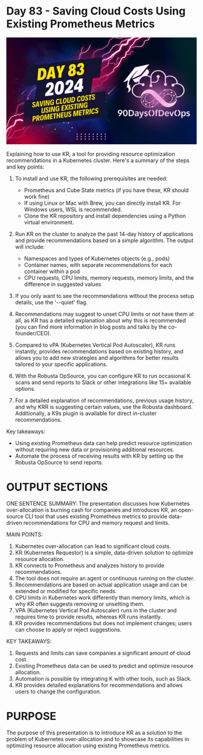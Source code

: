# Day 83 - Saving Cloud Costs Using Existing Prometheus Metrics
[![Watch the video](thumbnails/day83.png)](https://www.youtube.com/watch?v=qLOmthfEWdw)

Explaining how to use KR, a tool for providing resource optimization recommendations in a Kubernetes cluster. Here's a summary of the steps and key points:

1. To install and use KR, the following prerequisites are needed:
   - Prometheus and Cube State metrics (if you have these, KR should work fine)
   - If using Linux or Mac with Brew, you can directly install KR. For Windows users, WSL is recommended.
   - Clone the KR repository and install dependencies using a Python virtual environment.

2. Run KR on the cluster to analyze the past 14-day history of applications and provide recommendations based on a simple algorithm. The output will include:
   - Namespaces and types of Kubernetes objects (e.g., pods)
   - Container names, with separate recommendations for each container within a pod
   - CPU requests, CPU limits, memory requests, memory limits, and the difference in suggested values

3. If you only want to see the recommendations without the process setup details, use the '--quiet' flag.

4. Recommendations may suggest to unset CPU limits or not have them at all, as KR has a detailed explanation about why this is recommended (you can find more information in blog posts and talks by the co-founder/CEO).

5. Compared to vPA (Kubernetes Vertical Pod Autoscaler), KR runs instantly, provides recommendations based on existing history, and allows you to add new strategies and algorithms for better results tailored to your specific applications.

6. With the Robusta OpSource, you can configure KR to run occasional K scans and send reports to Slack or other integrations like 15+ available options.

7. For a detailed explanation of recommendations, previous usage history, and why KRR is suggesting certain values, use the Robusta dashboard. Additionally, a K9s plugin is available for direct in-cluster recommendations.

Key takeaways:
- Using existing Prometheus data can help predict resource optimization without requiring new data or provisioning additional resources.
- Automate the process of receiving results with KR by setting up the Robusta OpSource to send reports.
# OUTPUT SECTIONS

ONE SENTENCE SUMMARY:
The presentation discusses how Kubernetes over-allocation is burning cash for companies and introduces KR, an open-source CLI tool that uses existing Prometheus metrics to provide data-driven recommendations for CPU and memory request and limits.

MAIN POINTS:

1. Kubernetes over-allocation can lead to significant cloud costs.
2. KR (Kubernetes Requestor) is a simple, data-driven solution to optimize resource allocation.
3. KR connects to Prometheus and analyzes history to provide recommendations.
4. The tool does not require an agent or continuous running on the cluster.
5. Recommendations are based on actual application usage and can be extended or modified for specific needs.
6. CPU limits in Kubernetes work differently than memory limits, which is why KR often suggests removing or unsetting them.
7. VPA (Kubernetes Vertical Pod Autoscaler) runs in the cluster and requires time to provide results, whereas KR runs instantly.
8. KR provides recommendations but does not implement changes; users can choose to apply or reject suggestions.

KEY TAKEAWAYS:

1. Requests and limits can save companies a significant amount of cloud cost.
2. Existing Prometheus data can be used to predict and optimize resource allocation.
3. Automation is possible by integrating K with other tools, such as Slack.
4. KR provides detailed explanations for recommendations and allows users to change the configuration.

# PURPOSE

The purpose of this presentation is to introduce KR as a solution to the problem of Kubernetes over-allocation and to showcase its capabilities in optimizing resource allocation using existing Prometheus metrics.

